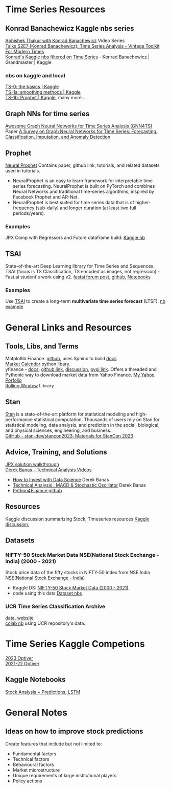# Time Series Resources
## Konrad Banachewicz Kaggle nbs series
[Abhishek Thakur with Konrad Banachewicz](https://www.youtube.com/@abhishekkrthakur/search?query=timeseries) Video Series  
[Talks S2E7 (Konrad Banachewicz): Time Series Analysis - Vintage Toolkit For Modern Times](https://www.youtube.com/watch?v=cKzXOOtOXYY&list=PL98nY_tJQXZm0k0JZ2wK52JwJmQW9wqs-&index=7)  
[Konrad's Kaggle nbs filtered on Time Series](https://www.kaggle.com/konradb/notebooks?userId=2036&sortBy=dateRun&tab=profile&searchQuery=TS) - Konrad Banachewicz | Grandmaster | Kaggle  
### nbs on kaggle and local
[TS-0: the basics | Kaggle](https://www.kaggle.com/code/konradb/ts-0-the-basics?scriptVersionId=106894931)  
[TS-1a: smoothing methods | Kaggle](https://www.kaggle.com/code/konradb/ts-1a-smoothing-methods?scriptVersionId=106895959)  
[TS-1b: Prophet | Kaggle](https://www.kaggle.com/code/konradb/ts-1b-prophet), many more ...  

## Graph NNs for time series
[Awesome Graph Neural Networks for Time Series Analysis (GNN4TS)](https://github.com/KimMeen/Awesome-GNN4TS)  
Paper [A Survey on Graph Neural Networks for Time Series: Forecasting, Classification, Imputation, and Anomaly Detection](https://arxiv.org/abs/2307.03759)

## Prophet
[Neural Prophet](https://neuralprophet.com/) Contains paper, github link, tutorials, and related datasets used in tutorials.  
- NeuralProphet is an easy to learn framework for interpretable time series forecasting. NeuralProphet is built on PyTorch and combines Neural Networks and traditional time-series algorithms, inspired by Facebook Prophet and AR-Net.
- NeuralProphet is best suited for time series data that is of higher-frequency (sub-daily) and longer duration (at least two full periods/years).
### Examples
JPX Comp with Regressors and Future dataframe build: [Kaggle nb](https://www.kaggle.com/code/paulorzp/jpx-prophet-forecasting-rolling-regression) 

## TSAI
State-of-the-art Deep Learning library for Time Series and Sequences.  
TSAI (focus is TS Classification, TS encoded as images, not regression) - Fast.ai student's work using v2. [fastai forum post](https://forums.fast.ai/t/timeseries/55861), [github](https://github.com/timeseriesAI/tsai), [Notebooks](https://github.com/timeseriesAI/tsai/tree/main/nbs)  
### Examples
Use [TSAI](https://github.com/timeseriesAI/tsai/tree/main) to create a long-term **multivariate time series forecast** (LTSF). [nb example](https://github.com/timeseriesAI/tsai/blob/main/tutorial_nbs/15_PatchTST_a_new_transformer_for_LTSF.ipynb) 

# General Links and Resources
## Tools, Libs, and Terms
Matplotlib Finance. [github](https://github.com/matplotlib/mplfinance), uses Sphinx to build [docs](https://github.com/matplotlib/mplfinance/tree/master/doc/source)  
[Market Calendar](https://github.com/rsheftel/pandas_market_calendars) python libary.  
yfinance - [docs](https://aroussi.com/post/python-yahoo-finance), [github link](https://github.com/ranaroussi/yfinance), [discussion](https://github.com/ranaroussi/yfinance/discussions), [pypi link](https://pypi.org/project/yfinance/). Offers a threaded and Pythonic way to download market data from Yahoo Finance. [My Yahoo Porfolio](https://finance.yahoo.com/portfolios)  
[Rolling Window](https://github.com/ajcr/rolling) Library  

## Stan 
[Stan](https://mc-stan.org/) is a state-of-the-art platform for statistical modeling and high-performance statistical computation. Thousands of users rely on Stan for statistical modeling, data analysis, and prediction in the social, biological, and physical sciences, engineering, and business.  
[GitHub - stan-dev/stancon2023: Materials for StanCon 2023](https://github.com/stan-dev/stancon2023)  

## Advice, Training, and Solutions
[JPX solution walkthrough](https://youtu.be/1ErQmNxt3Uk?list=PLqFaTIg4myu-r1KApCv1mBRWr7aq8te8v&t=308)  
[Derek Banas - Technical Analysis Videos](https://www.youtube.com/playlist?list=PLGLfVvz_LVvRLsTVyFMp93ZmtaIZLE4MW)  
- [How to Invest with Data Science](https://www.youtube.com/watch?v=4jaBKXDqg9U) Derek Banas  
- [Technical Analysis : MACD & Stochastic Oscillator](https://www.youtube.com/watch?v=RszkULP_Ao8) Derek Banas  
- [Python4Finance github](https://github.com/derekbanas/Python4Finance)  

## Resources
Kaggle discussion summarizing Stock, Timeseries resources [Kaggle discussion](https://www.kaggle.com/competitions/optiver-trading-at-the-close/discussion/441966), 

## Datasets
### NIFTY-50 Stock Market Data NSE(National Stock Exchange - India) (2000 - 2021)
Stock price data of the fifty stocks in NIFTY-50 index from NSE India  
[NSE(National Stock Exchange - India)](https://www.nseindia.com/)
- Kaggle DS: [NIFTY-50 Stock Market Data (2000 - 2021)](https://www.kaggle.com/datasets/rohanrao/nifty50-stock-market-data/data)  
- code using this data [Dataset nbs](https://www.kaggle.com/datasets/rohanrao/nifty50-stock-market-data/code)  
### UCR Time Series Classification Archive
[data, website](https://www.cs.ucr.edu/%7Eeamonn/time_series_data_2018/)  
[colab nb](https://colab.research.google.com/github/timeseriesAI/tsai/blob/master/tutorial_nbs/01_Intro_to_Time_Series_Classification.ipynb#scrollTo=u7idkYRN_1Al) using UCR repository's data.  

# Time Series Kaggle Competions
[2023 Optiver](https://www.kaggle.com/competitions/optiver-trading-at-the-close)  
[2021-22 Optiver](https://www.kaggle.com/competitions/optiver-realized-volatility-prediction/leaderboard)
## Kaggle Notebooks
[Stock Analysis + Predictions, LSTM](https://www.kaggle.com/code/faressayah/stock-market-analysis-prediction-using-lstm)  

# General Notes
## Ideas on how to improve stock predictions
Create features that include but not limited to:
- Fundamental factors
- Technical factors
- Behavioural factors
- Market microstructure
- Unique requirements of large institutional players
- Policy actions